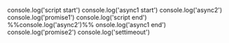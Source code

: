 console.log('script start')
console.log('async1 start')
console.log('async2')
console.log('promise1')
console.log('script end')
%%console.log('async2')%%
onsole.log('async1 end')
console.log('promise2')
console.log('settimeout')